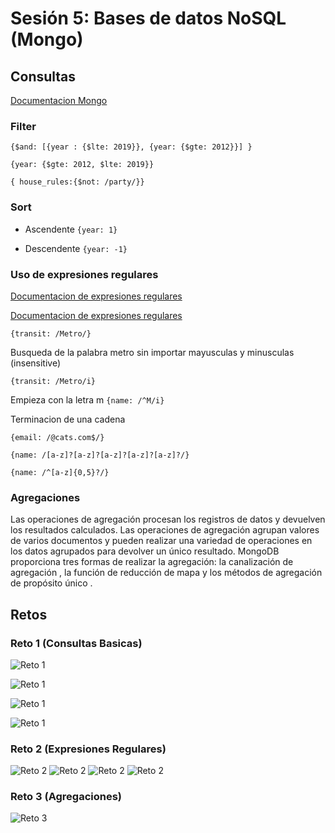 # Sesión 5: Bases de datos NoSQL (Mongo)

## Consultas

[Documentacion Mongo](https://docs.mongodb.com/manual/reference/operator/query/)

### Filter
`{$and: [{year : {$lte: 2019}}, {year: {$gte: 2012}}] }`

`{year: {$gte: 2012, $lte: 2019}}`

`{ house_rules:{$not: /party/}}`

### Sort
- Ascendente
`{year: 1}`

- Descendente
`{year: -1}`

### Uso de expresiones regulares

[Documentacion de expresiones regulares](https://developer.mozilla.org/es/docs/Web/JavaScript/Guide/Regular_Expressions)

[Documentacion de expresiones regulares](https://www.w3schools.com/jsref/jsref_obj_regexp.asp)



`{transit: /Metro/}`

Busqueda de la palabra metro sin importar mayusculas y minusculas (insensitive)

`{transit: /Metro/i}`

Empieza con la letra m
`{name: /^M/i}`

Terminacion de una cadena

`{email: /@cats.com$/}`

`{name: /[a-z]?[a-z]?[a-z]?[a-z]?[a-z]?/}`

`{name: /^[a-z]{0,5}?/}`

### Agregaciones
Las operaciones de agregación procesan los registros de datos y devuelven los resultados calculados. Las operaciones de agregación agrupan valores de varios documentos y pueden realizar una variedad de operaciones en los datos agrupados para devolver un único resultado. MongoDB proporciona tres formas de realizar la agregación: la canalización de agregación , la función de reducción de mapa y los métodos de agregación de propósito único .




## Retos

### Reto 1 (Consultas Basicas)
![Reto 1](./images/reto1-ejercicio1.png)

![Reto 1](./images/reto1-ejercicio2.png)

![Reto 1](./images/reto1-ejercicio3.png)

![Reto 1](./images/reto1-ejercicio4.png)


### Reto 2 (Expresiones Regulares)
![Reto 2](./images/reto2-ejercicio1.png)
![Reto 2](./images/reto2-ejercicio2.png)
![Reto 2](./images/reto2-ejercicio3.png)
![Reto 2](./images/reto2-ejercicio4.png)

### Reto 3 (Agregaciones)
![Reto 3](./images/reto3-ejercicio1.png)






